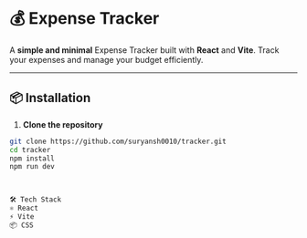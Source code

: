# 💰 Expense Tracker
 
A **simple and minimal** Expense Tracker built with **React** and **Vite**. Track your expenses and manage your budget efficiently.

---

## 📦 Installation 
   
 
1. **Clone the repository**  
```bash
git clone https://github.com/suryansh0010/tracker.git
cd tracker
npm install
npm run dev

  

🛠️ Tech Stack
⚛️ React
⚡ Vite
📦 CSS
